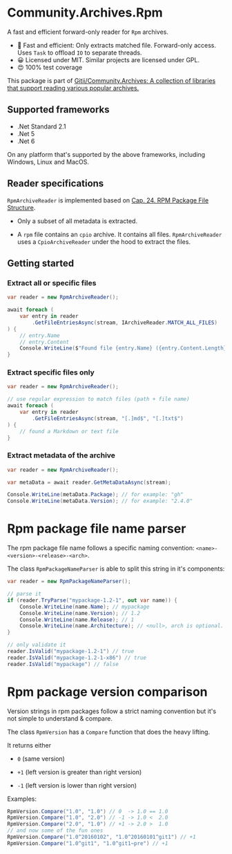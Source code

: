 # Community.Archives.Rpm

A fast and efficient forward-only reader for `Rpm` archives. 

* :rocket: Fast and efficient: Only extracts matched file. Forward-only access. Uses `Task` to offload `IO` to separate threads.
* :grinning: Licensed under MIT. Similar projects are licensed under GPL.
* :heart_eyes: 100% test coverage 

This package is part of [Gitii/Community.Archives: A collection of libraries that support reading various popular archives.](https://github.com/Gitii/Community.Archives)

## Supported frameworks

- .Net Standard 2.1
- .Net 5
- .Net 6

On any platform that's supported by the above frameworks, including Windows, Linux and MacOS.

## Reader specifications

`RpmArchiveReader` is implemented based on [Cap. 24. RPM Package File Structure](https://docs.fedoraproject.org/ro/Fedora_Draft_Documentation/0.1/html/RPM_Guide/ch-package-structure.html).

* Only a subset of all metadata is extracted.

* A `rpm` file contains an `cpio` archive. It contains all files. `RpmArchiveReader` uses a `CpioArchiveReader` under the hood to extract the files.

## Getting started

### Extract all or specific files

```csharp
var reader = new RpmArchiveReader();

await foreach (
    var entry in reader
        .GetFileEntriesAsync(stream, IArchiveReader.MATCH_ALL_FILES)
) {
    // entry.Name
    // entry.Content
    Console.WriteLine($"Found file {entry.Name} ({entry.Content.Length} bytes)")
}
```

### Extract specific files only

```csharp
var reader = new RpmArchiveReader();

// use regular expression to match files (path + file name)
await foreach (
    var entry in reader
        .GetFileEntriesAsync(stream, "[.]md$", "[.]txt$")
) {
    // found a Markdown or text file
}
```

### Extract metadata of the archive

```csharp
var reader = new RpmArchiveReader();

var metaData = await reader.GetMetaDataAsync(stream);

Console.WriteLine(metaData.Package); // for example: "gh"
Console.WriteLine(metaData.Version); // for example: "2.4.0"
```

# Rpm package file name parser

The rpm package file name follows a specific naming convention: `<name>-<version>-<release>-<arch>`.

The class `RpmPackageNameParser` is able to split this string in it's components:

```csharp
var reader = new RpmPackageNameParser();

// parse it
if (reader.TryParse("mypackage-1.2-1", out var name)) {
    Console.WriteLine(name.Name); // mypackage
    Console.WriteLine(name.Version); // 1.2
    Console.WriteLine(name.Release); // 1
    Console.WriteLine(name.Architecture); // <null>, arch is optional.
}

// only validate it
reader.IsValid("mypackage-1.2-1") // true
reader.IsValid("mypackage-1.2-1-x86") // true
reader.IsValid("mypackage") // false
```

# Rpm package version comparison

Version strings in rpm packages follow a strict naming convention but it's not simple to understand & compare.

The class `RpmVersion` has a `Compare` function that does the heavy lifting.

It returns either 

* `0` (same version)

* `+1` (left version is greater than right version)

* `-1` (left version is lower than right version)

Examples:

```csharp
RpmVersion.Compare("1.0", "1.0") // 0  -> 1.0 == 1.0
RpmVersion.Compare("1.0", "2.0") // -1 -> 1.0 <  2.0
RpmVersion.Compare("2.0", "1.0") // +1 -> 2.0 >  1.0
// and now some of the fun ones
RpmVersion.Compare("1.0^20160102", "1.0^20160101^git1") // +1
RpmVersion.Compare("1.0^git1", "1.0^git1~pre") // +1
```
